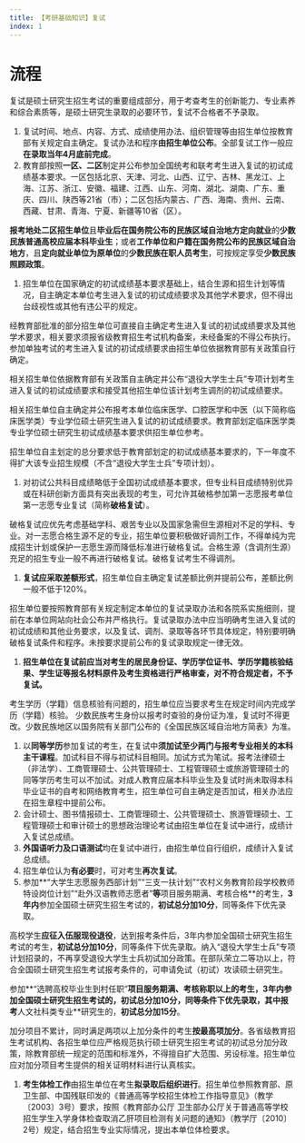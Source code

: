 ```yaml
---
title: 【考研基础知识】复试
index: 1
---
```


# 流程

复试是硕士研究生招生考试的重要组成部分，用于考查考生的创新能力、专业素养和综合素质等，是硕士研究生录取的必要环节，复试不合格者不予录取。

1. 复试时间、地点、内容、方式、成绩使用办法、组织管理等由招生单位按教育部有关规定自主确定。复试办法和程序**由招生单位公布**。全部复试工作一般应**在录取当年4月底前完成**。
2. 教育部按照**一区、二区**制定并公布参加全国统考和联考考生进入复试的初试成绩基本要求。一区包括北京、天津、河北、山西、辽宁、吉林、黑龙江、上海、江苏、浙江、安徽、福建、江西、山东、河南、湖北、湖南、广东、重庆、四川、陕西等21省（市）；二区包括内蒙古、广西、海南、贵州、云南、西藏、甘肃、青海、宁夏、新疆等10省（区）。

**报考地处二区招生单位**且**毕业后在国务院公布的民族区域自治地方定向就业**的**少数民族普通高校应届本科毕业生**；或者**工作单位和户籍在国务院公布的民族区域自治地方**，且**定向就业单位为原单位**的**少数民族在职人员考生**，可按规定享受**少数民族照顾政策**。

1. 招生单位在国家确定的初试成绩基本要求基础上，结合生源和招生计划等情况，自主确定本单位考生进入复试的初试成绩要求及其他学术要求，但不得出台歧视性或其他有违公平的规定。

经教育部批准的部分招生单位可直接自主确定考生进入复试的初试成绩要求及其他学术要求，相关要求须报省级教育招生考试机构备案，未经备案的不得公布执行。参加单独考试的考生进入复试的初试成绩要求由招生单位依据教育部有关政策自行确定。

相关招生单位依据教育部有关政策自主确定并公布“退役大学生士兵”专项计划考生进入复试的初试成绩要求和接受其他招生单位该计划考生调剂的初试成绩要求。

相关招生单位自主确定并公布报考本单位临床医学、口腔医学和中医（以下简称临床医学类）专业学位硕士研究生进入复试的初试成绩要求。教育部划定临床医学类专业学位硕士研究生初试成绩基本要求供招生单位参考。

招生单位自主划定的总分要求低于教育部划定的初试成绩基本要求的，下一年度不得扩大该专业招生规模（不含“退役大学生士兵”专项计划）。

1. 对初试公共科目成绩略低于全国初试成绩基本要求，但专业科目成绩特别优异或在科研创新方面具有突出表现的考生，可允许其破格参加第一志愿报考单位第一志愿专业复试（简称**破格复试**）。

破格复试应优先考虑基础学科、艰苦专业以及国家急需但生源相对不足的学科、专业。对一志愿合格生源不足的专业，招生单位要积极做好调剂工作，不得单纯为完成招生计划或保护一志愿生源而降低标准进行破格复试。合格生源（含调剂生源）充足的招生专业一般不再进行破格复试。破格复试考生不得调剂。

1. **复试应采取差额形式**，招生单位自主确定复试差额比例并提前公布，差额比例一般不低于120%。

招生单位要按照教育部有关规定制定本单位的复试录取办法和各院系实施细则，提前在本单位网站向社会公布并严格执行。复试录取办法中应当明确考生进入复试的初试成绩和其他业务要求，以及复试、调剂、录取等各环节具体规定，特别要明确破格复试条件和程序。未按要求提前公布的复试录取规定一律无效。

1. **招生单位在复试前应当对考生的居民身份证、学历学位证书、学历学籍核验结果、学生证等报名材料原件及考生资格进行严格审查，对不符合规定者，不予复试。**

考生学历（学籍）信息核验有问题的，招生单位应当要求考生在规定时间内完成学历（学籍）核验。 少数民族考生身份以报考时查验的身份证为准，复试时不得更改。少数民族地区以国务院有关部门公布的《全国民族区域自治地方简表》为准。

1. 以**同等学历**参加复试的考生，在复试中**须加试至少两门与报考专业相关的本科主干课程**。加试科目不得与初试科目相同。加试方式为笔试。报考法律硕士（非法学）、工商管理硕士、公共管理硕士、工程管理硕士或旅游管理硕士的同等学历考生可以不加试。对成人教育应届本科毕业生及复试时尚未取得本科毕业证书的自考和网络教育考生，招生单位可自主确定是否加试，相关办法应在招生章程中提前公布。
2. 会计硕士、图书情报硕士、工商管理硕士、公共管理硕士、旅游管理硕士、工程管理硕士和审计硕士的思想政治理论考试由招生单位在复试中进行，成绩计入复试总成绩。
3. **外国语听力及口语测试**均在复试中进行，由招生单位自行组织，成绩计入复试总成绩。
4. 招生单位认为**有必要**时，可对考生**再次复试**。
5. 参加**“大学生志愿服务西部计划”“三支一扶计划”“农村义务教育阶段学校教师特设岗位计划”“赴外汉语教师志愿者”**等**项目服务期满、考核合格**的考生，**3年内**参加全国硕士研究生招生考试的，**初试总分加10分**，同等条件下优先录取。

高校学生**应征入伍服现役退役**，达到报考条件后，3年内参加全国硕士研究生招生考试的考生，**初试总分加10分**，同等条件下优先录取。纳入“退役大学生士兵”专项计划招录的，不再享受退役大学生士兵初试加分政策。在部队荣立二等功以上，符合全国硕士研究生招生考试报考条件的，可申请免试（初试）攻读硕士研究生。

参加**“选聘高校毕业生到村任职”**项目服务期满、考核称职以上的考生，3年内参加全国硕士研究生招生考试的，**初试总分加10分**，同等条件下优先录取，其中报考**人文社科类专业**研究生的，**初试总分加15分**。

加分项目不累计，同时满足两项以上加分条件的考生**按最高项加分**。各省级教育招生考试机构、各招生单位应严格规范执行硕士研究生招生考试的初试总分加分政策，除教育部统一规定的范围和标准外，不得擅自扩大范围、另设标准。招生单位应对加分项目考生提供的相关证明材料进行认真核实。

1. **考生体检工作**由招生单位在考生**拟录取后组织进行**。招生单位参照教育部、原卫生部、中国残联印发的《普通高等学校招生体检工作指导意见》（教学〔2003〕3号）要求，按照《教育部办公厅 卫生部办公厅关于普通高等学校招生学生入学身体检查取消乙肝项目检测有关问题的通知》（教学厅〔2010〕2号）规定，结合招生专业实际情况，提出本单位体检要求。